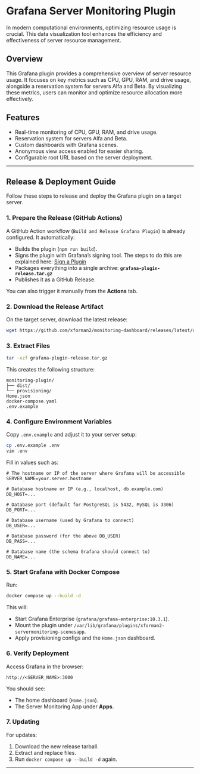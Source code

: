 # Grafana Server Monitoring Plugin

In modern computational environments, optimizing resource usage is crucial. This data visualization tool enhances the efficiency and effectiveness of server resource management.

## Overview

This Grafana plugin provides a comprehensive overview of server resource usage. It focuses on key metrics such as CPU, GPU, RAM, and drive usage, alongside a reservation system for servers Alfa and Beta. By visualizing these metrics, users can monitor and optimize resource allocation more effectively.

## Features

* Real-time monitoring of CPU, GPU, RAM, and drive usage.
* Reservation system for servers Alfa and Beta.
* Custom dashboards with Grafana scenes.
* Anonymous view access enabled for easier sharing.
* Configurable root URL based on the server deployment.

---

## Release & Deployment Guide

Follow these steps to release and deploy the Grafana plugin on a target server.

### 1. Prepare the Release (GitHub Actions)

A GitHub Action workflow (`Build and Release Grafana Plugin`) is already configured.
It automatically:

* Builds the plugin (`npm run build`).
* Signs the plugin with Grafana’s signing tool. The steps to do this are explained here:
  [Sign a Plugin](https://grafana.com/developers/plugin-tools/publish-a-plugin/sign-a-plugin)
* Packages everything into a single archive:
  **`grafana-plugin-release.tar.gz`**
* Publishes it as a GitHub Release.

You can also trigger it manually from the **Actions** tab.

### 2. Download the Release Artifact

On the target server, download the latest release:

```bash
wget https://github.com/xforman2/monitoring-dashboard/releases/latest/download/grafana-plugin-release.tar.gz
```

### 3. Extract Files

```bash
tar -xzf grafana-plugin-release.tar.gz
```

This creates the following structure:

```
monitoring-plugin/
├── dist/
└── provisioning/
Home.json
docker-compose.yaml
.env.example
```

### 4. Configure Environment Variables

Copy `.env.example` and adjust it to your server setup:

```bash
cp .env.example .env
vim .env
```

Fill in values such as:

```env
# The hostname or IP of the server where Grafana will be accessible
SERVER_NAME=your.server.hostname

# Database hostname or IP (e.g., localhost, db.example.com)
DB_HOST=...

# Database port (default for PostgreSQL is 5432, MySQL is 3306)
DB_PORT=...

# Database username (used by Grafana to connect)
DB_USER=...

# Database password (for the above DB_USER)
DB_PASS=...

# Database name (the schema Grafana should connect to)
DB_NAME=...
```

### 5. Start Grafana with Docker Compose

Run:

```bash
docker compose up --build -d
```

This will:

* Start Grafana Enterprise (`grafana/grafana-enterprise:10.3.1`).
* Mount the plugin under `/var/lib/grafana/plugins/xforman2-servermonitoring-scenesapp`.
* Apply provisioning configs and the `Home.json` dashboard.

### 6. Verify Deployment

Access Grafana in the browser:

```
http://<SERVER_NAME>:3000
```

You should see:

* The home dashboard (`Home.json`).
* The Server Monitoring App under **Apps**.

### 7. Updating

For updates:

1. Download the new release tarball.
2. Extract and replace files.
3. Run `docker compose up --build -d` again.

---
